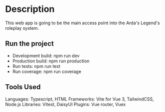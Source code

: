 # Description

This web app is going to be the main access point into the Arda's Legend's roleplay system.

## Run the project

- Development build: npm run dev
- Production build: npm run production
- Run tests: npm run test
- Run coverage: npm run coverage


## Tools Used

Languages: Typescript, HTML
Frameworks: Vite for Vue 3, TailwindCSS, Node.js
Libraries: Vitest, DaisyUI
Plugins: Vue router, Vuex

